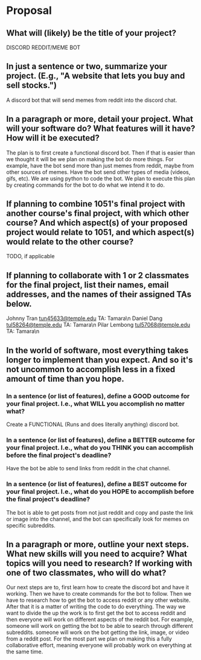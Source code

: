 # Proposal

## What will (likely) be the title of your project?

DISCORD REDDIT/MEME BOT
## In just a sentence or two, summarize your project. (E.g., "A website that lets you buy and sell stocks.")

A discord bot that will send memes from reddit into the discord chat.

## In a paragraph or more, detail your project. What will your software do? What features will it have? How will it be executed?

The plan is to first create a functional discord bot. Then if that is easier than we thought it will be we plan on making the bot do more things. For example, 
have the bot send more than just memes from reddit, maybe from other sources of memes. Have the bot send other types of media (videos, gifs, etc). We are using python
to code the bot. We plan to execute this plan by creating commands for the bot to do what we intend it to do.

## If planning to combine 1051's final project with another course's final project, with which other course? And which aspect(s) of your proposed project would relate to 1051, and which aspect(s) would relate to the other course?

TODO, if applicable

## If planning to collaborate with 1 or 2 classmates for the final project, list their names, email addresses, and the names of their assigned TAs below.

Johnny Tran tun45633@temple.edu TA: Tamara\n
Daniel Dang tul58264@temple.edu TA: Tamara\n
Pilar Lembong tul57068@temple.edu TA: Tamara\n

## In the world of software, most everything takes longer to implement than you expect. And so it's not uncommon to accomplish less in a fixed amount of time than you hope.

### In a sentence (or list of features), define a GOOD outcome for your final project. I.e., what WILL you accomplish no matter what?

Create a FUNCTIONAL (Runs and does literally anything) discord bot.

### In a sentence (or list of features), define a BETTER outcome for your final project. I.e., what do you THINK you can accomplish before the final project's deadline?

Have the bot be able to send links from reddit in the chat channel.

### In a sentence (or list of features), define a BEST outcome for your final project. I.e., what do you HOPE to accomplish before the final project's deadline?

The bot is able to get posts from not just reddit and copy and paste the link or image into the channel, and the bot can specifically look for memes on specific subreddits. 

## In a paragraph or more, outline your next steps. What new skills will you need to acquire? What topics will you need to research? If working with one of two classmates, who will do what?

Our next steps are to, first learn how to create the discord bot and have it working. Then we have to create commands for the bot to follow.
Then we have to research how to get the bot to access reddit or any other website. After that it is a matter of writing the code to do everything. 
The way we want to divide the up the work is to first get the bot to access reddit and then everyone will work on different aspects of the reddit bot.
For example, someone will work on getting the bot to be able to search through different subreddits.
someone will work on the bot getting the link, image, or video from a reddit post.
For the most part we plan on making this a fully collaborative effort, meaning everyone will probably work on everything at the same time.
 
